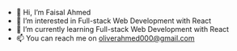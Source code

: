 - 👋 Hi, I’m Faisal Ahmed
- 👀 I’m interested in Full-stack Web Development with React
- 🌱 I’m currently learning Full-stack Web Development with React
- 📫 You can reach me on oliverahmed000@gmail.com

<!---
oliver-007/oliver-007 is a ✨ special ✨ repository because its `README.md` (this file) appears on your GitHub profile.
You can click the Preview link to take a look at your changes.
--->

